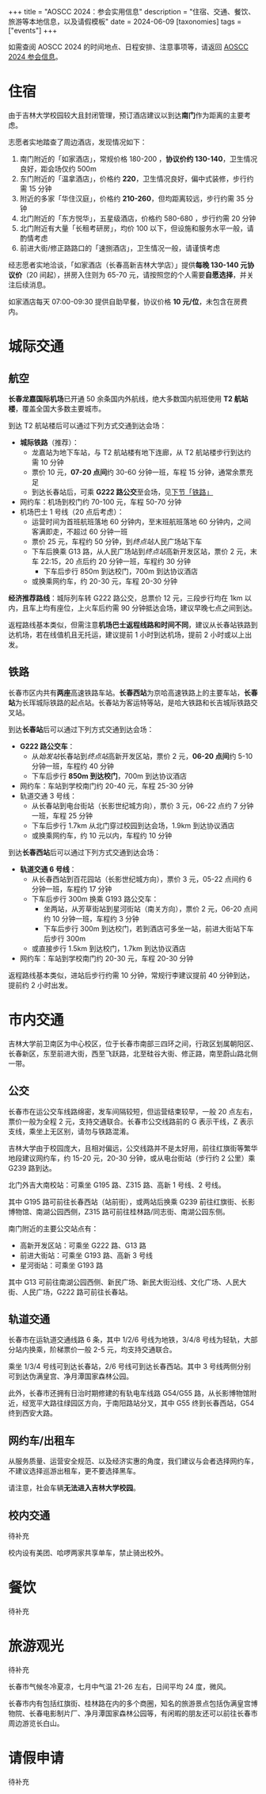 +++
title = "AOSCC 2024：参会实用信息"
description = "住宿、交通、餐饮、旅游等本地信息，以及请假模板"
date = 2024-06-09
[taxonomies]
tags = ["events"]
+++

如需查阅 AOSCC 2024 的时间地点、日程安排、注意事项等，请返回 [AOSCC 2024 参会信息](../2024/)。

# 住宿

由于吉林大学校园较大且封闭管理，预订酒店建议以到达**南门**作为距离的主要考虑。

志愿者实地踏查了周边酒店，发现情况如下：

1. 南门附近的「如家酒店」，常规价格 180-200 ，**协议价约 130-140**，卫生情况良好，距会场仅约 500m
2. 东门附近的「温拿酒店」，价格约 **220**，卫生情况良好，偏中式装修，步行约需 15 分钟
3. 附近的多家「华住汉庭」，价格约 **210-260**，但均距离较远，步行约需 35 分钟
4. 北门附近的「东方悦华」，五星级酒店，价格约 580-680 ，步行约需 20 分钟
5. 北门附近有大量「长租考研房」，均价 100 以下，但设施和服务水平一般，请酌情考虑
6. 前进大街/修正路路口的「速捌酒店」，卫生情况一般，请谨慎考虑

经志愿者实地洽谈，「如家酒店（长春高新吉林大学店）」提供**每晚 130-140 元协议价**（20 间起），拼房入住则为 65-70 元，请按照您的个人需要**自愿选择**，并关注后续消息。

如家酒店每天 07:00-09:30 提供自助早餐，协议价格 **10 元/位**，未包含在房费内。

# 城际交通

## 航空

**长春龙嘉国际机场**已开通 50 余条国内外航线，绝大多数国内航班使用 **T2 航站楼**，覆盖全国大多数主要城市。

到达 T2 航站楼后可以通过下列方式交通到达会场：

- **城际铁路**（推荐）：
    - 龙嘉站为地下车站，与 T2 航站楼有地下连廊，从 T2 航站楼步行到达约需 10 分钟
    - 票价 10 元，**07-20 点间**约 30-60 分钟一班，车程 15 分钟，通常余票充足
    - 到达长春站后，可乘 **G222 路公交**至会场，见[下节「铁路」](#tie-lu)
- 网约车：机场到校门约 70-100 元，车程 50-70 分钟
- 机场巴士 1 号线（20 点后考虑）：
    - 运营时间为首班航班落地 60 分钟内，至末班航班落地 60 分钟内，之间客满即走，不超过 60 分钟一班
    - 票价 25 元，车程约 50 分钟，到*终点站*人民广场站下车
    - 下车后换乘 G13 路，从人民广场站到*终点站*高新开发区站，票价 2 元，末车 22:15，20 点后约 20 分钟一班，车程约 30 分钟
        - 下车后步行 850m 到达校门，700m 到达协议酒店
    - 或换乘网约车，约 20-30 元，车程 20-30 分钟

**经济推荐路线**：城际列车转 G222 路公交，总票价 12 元，三段步行均在 1km 以内，且车上均有座位，上火车后约需 90 分钟抵达会场，建议早晚七点之间到达。

返程路线基本类似，但需注意**机场巴士返程线路和时间不同**，建议从长春站铁路到达机场，若在线值机且无托运，建议提前 1 小时到达机场，提前 2 小时或以上出发。

## 铁路

长春市区内共有**两座**高速铁路车站。**长春西站**为京哈高速铁路上的主要车站，**长春站**为长珲城际铁路的起点站。长春站为客运特等站，是哈大铁路和长吉城际铁路交叉站。

到达**长春站**后可以通过下列方式交通到达会场：

- **G222 路公交车**：
    - 从*始发站*长春站到*终点站*高新开发区站，票价 2 元，**06-20 点间**约 5-10 分钟一班，车程约 40 分钟
    - 下车后步行 **850m 到达校门**，700m 到达协议酒店
- 网约车：车站到学校南门约 20-40 元，车程 25-30 分钟
- 轨道交通 3 号线：
    - 从长春站到电台街站（长影世纪城方向），票价 3 元，06-22 点约 7 分钟一班，车程 25 分钟
    - 下车后步行 1.7km 从北门穿过校园到达会场，1.9km 到达协议酒店
    - 或换乘网约车，约 10 元以内，车程约 10 分钟

到达**长春西站**后可以通过下列方式交通到达会场：

- **轨道交通 6 号线**：
    - 从长春西站到百花园站（长影世纪城方向），票价 3 元，05-22 点间约 6 分钟一班，车程约 17 分钟
    - 下车后步行 300m 换乘 G193 路公交车：
        - 坐两站，从芳草街站到星河街站（南关方向），票价 2 元，06-20 点间约 10 分钟一班，车程约 3 分钟
        - 下车后步行 300m 到达校门，若到酒店可多坐一站，前进大街站下车后步行 300m
    - 或直接步行 1.5km 到达校门，1.7km 到达协议酒店
- 网约车：车站到学校南门约 20-30 元，车程 20-30 分钟

返程路线基本类似，进站后步行约需 10 分钟，常规行李建议提前 40 分钟到达，提前约 2 小时出发。

# 市内交通

吉林大学前卫南区为中心校区，位于长春市南部三四环之间，行政区划属朝阳区、长春新区，东至前进大街，西至飞跃路，北至硅谷大街、修正路，南至蔚山路北侧一带。

## 公交

长春市在运公交车线路绵密，发车间隔较短，但运营结束较早，一般 20 点左右，票价一般为全程 2 元，支持交通联合。长春市公交线路前的 G 表示干线，Z 表示支线，乘坐上无区别，请勿与铁路混淆。

吉林大学由于校园庞大，且相对偏远，公交线路并不是太好用，前往红旗街等繁华地段建议网约车，约 15-20 元，20-30 分钟，或从电台街站（步行约 2 公里）乘 G239 路到达。

北门外吉大南校站：可乘坐 G195 路、Z315 路、高新 1 号线、2 号线。

其中 G195 路可前往长春西站（站前街），或两站后换乘 G239 前往红旗街、长影博物馆、南湖公园西侧，Z315 路可前往桂林路/同志街、南湖公园东侧。

南门附近的主要公交站点有：

- 高新开发区站：可乘坐 G222 路、G13 路
- 前进大街站：可乘坐 G193 路、高新 3 号线
- 星河街站：可乘坐 G193 路

其中 G13 可前往南湖公园西侧、新民广场、新民大街沿线、文化广场、人民大街、人民广场，G222 路可前往长春站。

## 轨道交通

长春市在运轨道交通线路 6 条，其中 1/2/6 号线为地铁，3/4/8 号线为轻轨，大部分站内换乘，阶梯票价一般 2-5 元，均支持交通联合。

乘坐 1/3/4 号线可到达长春站，2/6 号线可到达长春西站。其中 3 号线两侧分别可到达伪满皇宫、净月潭国家森林公园。

此外，长春市还拥有日治时期修建的有轨电车线路 G54/G55 路，从长影博物馆附近，经宽平大路往绿园区方向，于南阳路站分叉，其中 G55 终到长春西站，G54 终到西安大路。

## 网约车/出租车

从服务质量、运营安全规范、以及经济实惠的角度，我们建议与会者选择网约车，不建议选择巡游出租车，更不要选择黑车。

请注意，社会车辆**无法进入吉林大学校园**。

## 校内交通

待补充

校内设有美团、哈啰两家共享单车，禁止骑出校外。

# 餐饮

待补充

# 旅游观光

待补充

长春市气候冬冷夏凉，七月中气温 21-26 左右，日间平均 24 度，微风。

长春市内有包括红旗街、桂林路在内的多个商圈，知名的旅游景点包括伪满皇宫博物院、长春电影制片厂、净月潭国家森林公园等，有闲暇的朋友还可以前往长春市周边游览长白山。

# 请假申请

待补充